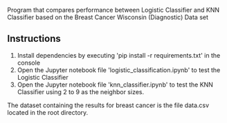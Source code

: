 Program that compares performance between Logistic Classifier and KNN Classifier based on the Breast Cancer Wisconsin (Diagnostic) Data set

## Instructions
1. Install dependencies by executing 'pip install -r requirements.txt' in the console
2. Open the Jupyter notebook file 'logistic_classification.ipynb' to test the Logistic Classifier
3. Open the Jupyter notebook file 'knn_classifier.ipynb' to test the KNN Classifier using 2 to 9 as the neighbor sizes.

The dataset containing the results for breast cancer is the file data.csv located in the root directory.
